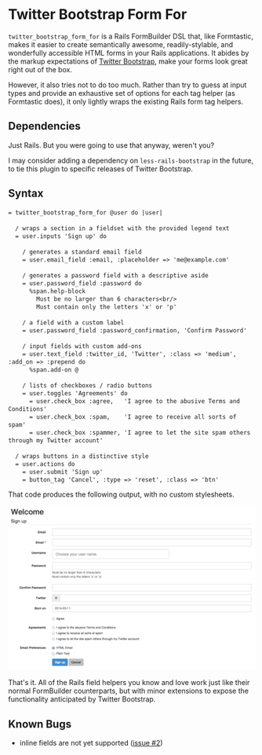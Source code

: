Twitter Bootstrap Form For
==========================

`twitter_bootstrap_form_for` is a Rails FormBuilder DSL that, like Formtastic,
makes it easier to create semantically awesome, readily-stylable, and
wonderfully accessible HTML forms in your Rails applications. It abides by
the markup expectations of [Twitter Bootstrap], make your forms look great right
out of the box.

However, it also tries not to do too much. Rather than try to guess at input
types and provide an exhaustive set of options for each tag helper (as
Formtastic does), it only lightly wraps the existing Rails form tag helpers.

## Dependencies ##

Just Rails. But you were going to use that anyway, weren't you?

I may consider adding a dependency on `less-rails-bootstrap` in the future, to
tie this plugin to specific releases of Twitter Bootstrap.

## Syntax ##

```haml
= twitter_bootstrap_form_for @user do |user|
  
  / wraps a section in a fieldset with the provided legend text
  = user.inputs 'Sign up' do
    
    / generates a standard email field
    = user.email_field :email, :placeholder => 'me@example.com'
    
    / generates a password field with a descriptive aside
    = user.password_field :password do
      %span.help-block
        Must be no larger than 6 characters<br/>
        Must contain only the letters 'x' or 'p'
    
    / a field with a custom label
    = user.password_field :password_confirmation, 'Confirm Password'
    
    / input fields with custom add-ons
    = user.text_field :twitter_id, 'Twitter', :class => 'medium', :add_on => :prepend do
      %span.add-on @
    
    / lists of checkboxes / radio buttons
    = user.toggles 'Agreements' do
      = user.check_box :agree,   'I agree to the abusive Terms and Conditions'
      = user.check_box :spam,    'I agree to receive all sorts of spam'
      = user.check_box :spammer, 'I agree to let the site spam others through my Twitter account'
  
  / wraps buttons in a distinctive style
  = user.actions do
    = user.submit 'Sign up'
    = button_tag 'Cancel', :type => 'reset', :class => 'btn'
```

That code produces the following output, with no custom stylesheets.

![](https://github.com/stouset/twitter_bootstrap_form_for/raw/master/examples/screenshot.png)

That's it. All of the Rails field helpers you know and love work just like
their normal FormBuilder counterparts, but with minor extensions to expose
the functionality anticipated by Twitter Bootstrap.

## Known Bugs ##

  - inline fields are not yet supported ([issue #2])

[Twitter Bootstrap]: http://twitter.github.com/bootstrap/
[issue #2]:          https://github.com/stouset/twitter_bootstrap_form_for/issues/2
